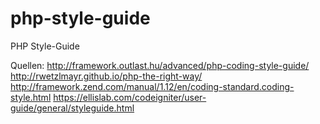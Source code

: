 php-style-guide
===============

PHP Style-Guide

Quellen:
http://framework.outlast.hu/advanced/php-coding-style-guide/
http://rwetzlmayr.github.io/php-the-right-way/
http://framework.zend.com/manual/1.12/en/coding-standard.coding-style.html
https://ellislab.com/codeigniter/user-guide/general/styleguide.html
